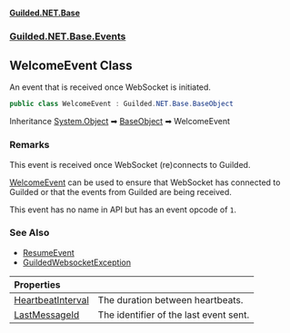 
#### [Guilded.NET.Base](Guilded_NET_Base 'Guilded.NET.Base')
### [Guilded.NET.Base.Events](Guilded_NET_Base#Guilded_NET_Base_Events 'Guilded.NET.Base.Events')
## WelcomeEvent Class

An event that is received once WebSocket is initiated.
```csharp
public class WelcomeEvent : Guilded.NET.Base.BaseObject
```

Inheritance [System.Object](https://docs.microsoft.com/en-us/dotnet/api/System.Object 'System.Object') &#x27A1; [BaseObject](BaseObject 'Guilded.NET.Base.BaseObject') &#x27A1; WelcomeEvent

### Remarks
  
This event is received once WebSocket (re)connects to Guilded.  
  
[WelcomeEvent](WelcomeEvent 'Guilded.NET.Base.Events.WelcomeEvent') can be used to ensure that WebSocket has connected to Guilded or that the events from Guilded are being received.  
  
This event has no name in API but has an event opcode of `1`.

### See Also
- [ResumeEvent](ResumeEvent 'Guilded.NET.Base.Events.ResumeEvent')
- [GuildedWebsocketException](GuildedWebsocketException 'Guilded.NET.Base.GuildedWebsocketException')

| Properties | |
| :--- | :--- |
| [HeartbeatInterval](WelcomeEvent_HeartbeatInterval 'Guilded.NET.Base.Events.WelcomeEvent.HeartbeatInterval') | The duration between heartbeats. |
| [LastMessageId](WelcomeEvent_LastMessageId 'Guilded.NET.Base.Events.WelcomeEvent.LastMessageId') | The identifier of the last event sent. |
